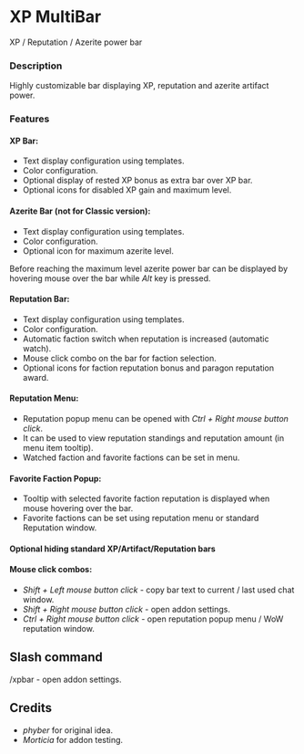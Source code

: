 # XP MultiBar

XP / Reputation / Azerite power bar

### Description

Highly customizable bar displaying XP, reputation and azerite artifact power.

### Features

#### **XP Bar:**

- Text display configuration using templates.
- Color configuration.
- Optional display of rested XP bonus as extra bar over XP bar.
- Optional icons for disabled XP gain and maximum level.

#### **Azerite Bar (not for Classic version):**

- Text display configuration using templates.
- Color configuration.
- Optional icon for maximum azerite level.

Before reaching the maximum level azerite power bar can be displayed by hovering mouse over the bar while *Alt* key is pressed.

#### **Reputation Bar:**

- Text display configuration using templates.
- Color configuration.
- Automatic faction switch when reputation is increased (automatic watch).
- Mouse click combo on the bar for faction selection.
- Optional icons for faction reputation bonus and paragon reputation award.

#### **Reputation Menu:**

- Reputation popup menu can be opened with _Ctrl + Right mouse button click_.
- It can be used to view reputation standings and reputation amount (in menu item tooltip).
- Watched faction and favorite factions can be set in menu.

#### **Favorite Faction Popup:**

- Tooltip with selected favorite faction reputation is displayed when mouse hovering over the bar.
- Favorite factions can be set using reputation menu or standard Reputation window.

#### **Optional hiding standard XP/Artifact/Reputation bars**

#### **Mouse click combos:**

- _Shift + Left mouse button click_ - copy bar text to current / last used chat window.
- _Shift + Right mouse button click_ - open addon settings.
- _Ctrl + Right mouse button click_ - open reputation popup menu / WoW reputation window.

## Slash command

/xpbar - open addon settings.

## Credits

- *phyber* for original idea.
- *Morticia* for addon testing.
